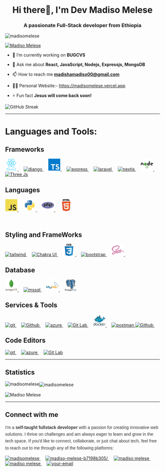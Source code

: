 <h1 align="center">Hi there👋, I'm Dev Madiso Melese</h1>
<h3 align="center">A passionate Full-Stack developer from Ethiopia</h3>

<p align="left">
  <img src="https://komarev.com/ghpvc/?username=madisomelese&label=Profile%20views&color=0e75b6&style=flat" alt="madisomelese" /> 
</p>

<p align="left"> 
  <a href="https://github.com/ryo-ma/github-profile-trophy">
    <img src="https://github-profile-trophy.vercel.app/?username=MadisoMelese" alt="Madiso Melese" />
  </a> 
</p>

- 🔭 I’m currently working on **BUGCVS**
- 💬 Ask me about **React, JavaScript, Nodejs, Expressjs, MongoDB**

- 📫 How to reach me **madishamadiso00@gmail.com**
- 👨‍💻 Personal Website:- https://madisomelese.vercel.app

- ⚡ Fun fact **Jesus will come back soon!**


![GitHub Streak](https://github-readme-streak-stats.herokuapp.com/?user=MadisoMelese&theme=default)
<hr />
<h1 align="left">Languages and Tools:</h1>

<h2> Frameworks </h2>
<p align="left" display="flex" flex-direction="column">
    <a href="https://reactjs.org/" target="_blank" rel="noreferrer"> 
      <img src="https://raw.githubusercontent.com/devicons/devicon/master/icons/react/react-original-wordmark.svg" alt="react" width="40" height="40"/> 
    </a>&nbsp; &nbsp; 
    <a href="https://www.djangoproject.com/" target="_blank" rel="noreferrer"> 
      <img src="https://cdn.worldvectorlogo.com/logos/django.svg" alt="django" width="40" height="40"/> 
    </a>&nbsp; &nbsp; 
    <a href="https://www.typescriptlang.org/" target="_blank" rel="noreferrer">
      <img src="https://raw.githubusercontent.com/devicons/devicon/master/icons/typescript/typescript-original.svg" alt="typescript" width="40" height="40"/> 
    </a> &nbsp; &nbsp; 
    <a href="https://expressjs.com" target="_blank" rel="noreferrer">    
      <img src="https://th.bing.com/th/id/R.08b7f631b8ae989e2b8d1bda66d3168a?rik=L5%2ftOazF7nQGAQ&riu=http%3a%2f%2fcharantechnologies.com%2fimages%2fcourses%2fexpressjs.png&ehk=i%2bBGgc8QBhKzJkExK4gz1xcOGHo5MLtoyzEllxuUiAc%3d&risl=&pid=ImgRaw&r=0" alt="express" width="40" height="40" />
    </a>&nbsp; &nbsp; 
    <a href="https://laravel.com/" target="_blank" rel="noreferrer"> 
      <img src="https://th.bing.com/th/id/OIP.s7ZEqkmVrugV-4MdcVxMaAHaHa?w=201&h=200&c=7&r=0&o=5&pid=1.7" alt="laravel" width="40" height="40"/> 
    </a> &nbsp; &nbsp;
    <a href="https://nextjs.org/" target="_blank" rel="noreferrer"> 
      <img src="https://i.pinimg.com/736x/4a/2b/e7/4a2be73b1e2efb44355436c40bf496dd.jpg" alt="nextjs" width="40" height="40"/> 
    </a> &nbsp; &nbsp; 
    <a href="https://nodejs.org" target="_blank" rel="noreferrer"> 
      <img src="https://raw.githubusercontent.com/devicons/devicon/master/icons/nodejs/nodejs-original-wordmark.svg" alt="nodejs" width="40" height="40"/> 
    </a> &nbsp; &nbsp; 
    <a href="https://nodejs.org" target="_blank" rel="noreferrer"> 
      <img src="https://th.bing.com/th?id=OIP.6s_Dkfeldg35ySmAp0tPkQHaDv&w=349&h=176&c=8&rs=1&qlt=90&o=6&pid=3.1&rm=2" alt="Three Js" width="40" height="40"/> 
    </a> 
</p>





<h2> Languages </h2>
<p align="left">
  <a href="https://developer.mozilla.org/en-US/docs/Web/JavaScript" target="_blank" rel="noreferrer"> 
      <img src="https://raw.githubusercontent.com/devicons/devicon/master/icons/javascript/javascript-original.svg" alt="javascript" width="40" height="40"/> 
  </a> &nbsp; &nbsp; 
  <a href="https://www.python.org" target="_blank" rel="noreferrer"> 
    <img src="https://raw.githubusercontent.com/devicons/devicon/master/icons/python/python-original.svg" alt="python" width="40" height="40"/> 
  </a>&nbsp; &nbsp; 
  <a href="https://www.php.net" target="_blank" rel="noreferrer"> 
    <img src="https://raw.githubusercontent.com/devicons/devicon/master/icons/php/php-original.svg" alt="php" width="40" height="40"/>
  </a> &nbsp; &nbsp; 
  <a href="https://www.w3.org/html/" target="_blank" rel="noreferrer"> 
    <img src="https://raw.githubusercontent.com/devicons/devicon/master/icons/html5/html5-original-wordmark.svg" alt="html5" width="40" height="40"/> 
  </a> 
</p>
<br />





<h2> Styling and FrameWorks </h2>
<p align="left">
  <a href="https://tailwindcss.com/" target="_blank" rel="noreferrer"> 
    <img src="https://www.vectorlogo.zone/logos/tailwindcss/tailwindcss-icon.svg" alt="tailwind" width="40" height="40"/> 
  </a>&nbsp; &nbsp; 
  <a href="https://tailwindcss.com/" target="_blank" rel="noreferrer"> 
    <img src="https://th.bing.com/th?q=Chakra+UI+React+Icon.png&w=120&h=120&c=1&rs=1&qlt=90&cb=1&pid=InlineBlock&mkt=en-WW&cc=ET&setlang=en&adlt=moderate&t=1&mw=247" alt="Chakra UI" width="40" height="40"/> 
  </a>&nbsp; &nbsp; 
    <a href="https://www.w3schools.com/css/" target="_blank" rel="noreferrer"> 
    <img src="https://raw.githubusercontent.com/devicons/devicon/master/icons/css3/css3-original-wordmark.svg" alt="css3" width="40" height="40"/> 
  </a> &nbsp; &nbsp;
  <a href="https://getbootstrap.com/" target="_blank" rel="noreferrer">
    <img src="https://th.bing.com/th/id/OIF.VcbMrPyNukuGJCGUgi5t2w?w=216&h=180&c=7&r=0&o=5&pid=1.7" alt="bootstrap" width="40" height="40" />
  </a>&nbsp; &nbsp; 

<a href="https://sass-lang.com/" target="_blank" rel="noreferrer">
    <img src="https://raw.githubusercontent.com/devicons/devicon/master/icons/sass/sass-original.svg" alt="sass" width="40" height="40" />
</a>&nbsp; &nbsp;  
</p>




<h2>Database</h2>
<p> 
  <a href="https://www.mongodb.com/" target="_blank" rel="noreferrer"> 
    <img src="https://raw.githubusercontent.com/devicons/devicon/master/icons/mongodb/mongodb-original-wordmark.svg" alt="mongodb" width="40" height="40"/> 
  </a> &nbsp; &nbsp; 
  <a href="https://www.microsoft.com/en-us/sql-server" target="_blank" rel="noreferrer"> 
    <img src="https://www.svgrepo.com/show/303229/microsoft-sql-server-logo.svg" alt="mssql" width="40" height="40"/> 
  </a>&nbsp; &nbsp; 
  <a href="https://www.mysql.com/" target="_blank" rel="noreferrer"> 
    <img src="https://raw.githubusercontent.com/devicons/devicon/master/icons/mysql/mysql-original-wordmark.svg" alt="mysql" width="40" height="40"/> 
  </a> &nbsp; &nbsp; 

  <a href="https://www.postgresql.org" target="_blank" rel="noreferrer">
    <img src="https://raw.githubusercontent.com/devicons/devicon/master/icons/postgresql/postgresql-original-wordmark.svg" alt="postgresql" width="40" height="40"/> 
  </a>
</p>


<h2>Services & Tools</h2>
<p>
  <a href="https://git-scm.com/" target="_blank" rel="noreferrer"> 
    <img src="https://www.vectorlogo.zone/logos/git-scm/git-scm-icon.svg" alt="git" width="40" height="40"/> 
  </a> &nbsp; &nbsp; 
  <a href="https://git-scm.com/" target="_blank" rel="noreferrer"> 
    <img src="https://i.pinimg.com/originals/ac/b3/51/acb3513e5a2664ba59bec11222863a40.jpg" alt="Github" width="40" height="40"/> 
  </a> &nbsp; &nbsp; 
  <a href="https://azure.microsoft.com/en-in/" target="_blank" rel="noreferrer"> 
    <img src="https://www.vectorlogo.zone/logos/microsoft_azure/microsoft_azure-icon.svg" alt="azure" width="40" height="40"/> 
  </a> &nbsp; &nbsp; 
  <a href="https://azure.microsoft.com/en-in/" target="_blank" rel="noreferrer"> 
    <img src="https://gitlab.platformq.com/assets/twitter_card-570ddb06edf56a2312253c5872489847a0f385112ddbcd71ccfa1570febab5d2.jpg" alt="Git Lab" width="40" height="40"/> 
  </a>  &nbsp; &nbsp; 
  <a href="https://www.docker.com/" target="_blank" rel="noreferrer"> 
    <img src="https://raw.githubusercontent.com/devicons/devicon/master/icons/docker/docker-original-wordmark.svg" alt="docker" width="40" height="40"/> 
  </a> &nbsp; &nbsp; 
  <a href="https://postman.com" target="_blank" rel="noreferrer"> 
    <img src="https://www.vectorlogo.zone/logos/getpostman/getpostman-icon.svg" alt="postman" width="40" height="40"/> 
  </a>
    <a href="https://git-scm.com/" target="_blank" rel="noreferrer"> 
    <img src="https://cdns.iconmonstr.com/wp-content/releases/preview/7.3.0/240/iconmonstr-terminal-filled.png" alt="Github" width="40" height="40"/> 
  </a> &nbsp; &nbsp; 

</p>


<h2>Code Editors</h2>
<p>
  <a href="https://git-scm.com/" target="_blank" rel="noreferrer"> 
    <img src="https://th.bing.com/th/id/R.3919e5b2f737f142a45921320e666382?rik=mkXBaXp%2bAMCTcw&pid=ImgRaw&r=0" alt="git" width="40" height="40"/> 
  </a> &nbsp; &nbsp; 

  <a href="https://azure.microsoft.com/en-in/" target="_blank" rel="noreferrer"> 
    <img src="https://th.bing.com/th/id/OIP.E8NtPu3aiA3ITkN0IpvjqQHaHa?rs=1&pid=ImgDetMain" alt="azure" width="40" height="40"/> 
  </a> &nbsp; &nbsp; 
  <a href="https://azure.microsoft.com/en-in/" target="_blank" rel="noreferrer"> 
    <img src="https://th.bing.com/th/id/OIP.3zJxq7FYNoZIKkqCy7IWyQHaHw?rs=1&pid=ImgDetMain" alt="Git Lab" width="40" height="40"/> 
  </a> 

</p>

<hr />


<h2>Statistics</h2>
<p>
  <img align="left" src="https://github-readme-stats.vercel.app/api/top-langs?username=madisomelese&show_icons=true&locale=en&layout=compact" alt="madisomelese" />
</p>


<p>
  <img align="center" src="https://github-readme-stats.vercel.app/api?username=madisomelese&show_icons=true&locale=en" alt="madisomelese" />
</p>

<p>
  <img align="center" src="https://github-readme-streak-stats.herokuapp.com/?user=MadisoMelese" alt="Madiso Melese" />
</p>
<hr />

<h2 align="left">Connect with me</h2>
<p style="font-family: Arial, sans-serif; line-height: 1.6; color: #333;">
  I'm a <strong>self-taught fullstack developer</strong> with a passion for creating innovative web solutions. I thrive on challenges and am always eager to learn and grow in the tech space. If you'd like to connect, collaborate, or just chat about tech, feel free to reach out to me through any of the following platforms:
</p>
<p align="left">
  <a href="https://twitter.com/madisomelese" target="_blank">
    <img src="https://raw.githubusercontent.com/rahuldkjain/github-profile-readme-generator/master/src/images/icons/Social/twitter.svg" alt="madisomelese" height="30" width="40" />
  </a>&nbsp; &nbsp; 
  <a href="https://linkedin.com/in/madiso-melese-b7198b305/" target="_blank">
    <img src="https://raw.githubusercontent.com/rahuldkjain/github-profile-readme-generator/master/src/images/icons/Social/linked-in-alt.svg" alt="madiso-melese-b7198b305/" height="30" width="40" />
  </a>&nbsp; &nbsp; 
  <a href="https://fb.com/madiso melese" target="_blank">
    <img src="https://raw.githubusercontent.com/rahuldkjain/github-profile-readme-generator/master/src/images/icons/Social/facebook.svg" alt="madiso melese" height="30" width="40" />
  </a>&nbsp; &nbsp; 
  <a href="https://instagram.com/madiso melese" target="_blank">
    <img src="https://raw.githubusercontent.com/rahuldkjain/github-profile-readme-generator/master/src/images/icons/Social/instagram.svg" alt="madiso melese" height="30" width="40" />
  </a>&nbsp; &nbsp; 
  <a href="mailto:madishamadiso00@gmail.com" target="_blank">
    <img src="https://cdn-icons-png.flaticon.com/512/732/732200.png" alt="your-email" height="30" width="40" />
</a>
</p>



